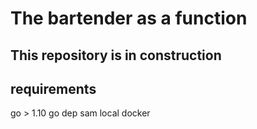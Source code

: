 # The bartender as a function

## This repository is in construction

## requirements

go > 1.10 
go dep
sam local
docker
